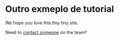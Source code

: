# Outro exmeplo de tutorial

We hope you love this tiny tiny site.

Need to [contact someone](./contact.md) on the team?
